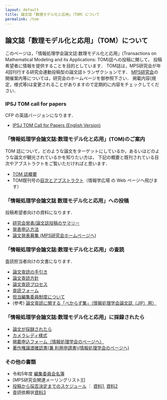 ```yaml
---
layout: default
title: 論文誌「数理モデル化と応用」（TOM）について
permalink: /tom
---
```

## 論文誌「数理モデル化と応用」（TOM）について

このページは，「情報処理学会論文誌:数理モデル化と応用」(Transactions on Mathematical Modeling and its Applications: TOM)誌への投稿に関して， 投稿希望者に情報を提供することを目的としています．
TOM誌は，MPS研究会が年4回刊行する研究会連動投稿型の論文誌トランザクションです．
[MPS研究会](/)の開催案内等については，研究会のホームページを御参照下さい．
掲載内容(規定，様式等)は変更されることがありますので定期的に内容をチェックしてください．

### IPSJ TOM call for papers

CFP の英語バージョンになります．

- [IPSJ TOM Call for Papers (English Version)](/tom_docs/cfp_e)

### 「情報処理学会論文誌:数理モデル化と応用」(TOM)のご案内

TOM 誌について，どのような論文をターゲットにしているか，あるいはどのような論文が観光されているかを知りたい方は，
下記の概要と既刊されている目次やアブストラクトをご覧いただければと思います．

- [TOM 誌概要](/tom_docs/announce)
- TOM既刊号の[目次とアブストラクト](https://ipsj.ixsq.nii.ac.jp/ej/?action=repository_opensearch&index_id=989&count=20&order=7&pn=1)（情報学広場 の Web ページへ飛びます）

### 「情報処理学会論文誌 数理モデル化と応用」への投稿

投稿希望者向けの資料になります．

- [研究会発表/論文誌投稿のサマリー](/tom_docs/summary)
- [発表申込方法](/tom_docs/submission)
- [論文発表募集 (MPS研究会ホームページへ)](/)

### 「情報処理学会論文誌:数理モデル化と応用」の査読

査読担当者向けの文書になります．

- [論文査読の手引き](/tom_docs/review_guide)
- [論文査読方針](/tom_docs/review_policy)
- [論文査読プロセス](/tom_docs/review_process)
- [査読フォーム](/tom_docs/review_form)
- [担当編集委員制度について](/tom_docs/editors)
- (参考) [論文査読に関する「べからず集」（情報処理学会論文誌（JIP）用）](https://www.ipsj.or.jp/journal/manual/bekarazu.html)

### 「情報処理学会論文誌:数理モデル化と応用」に採録されたら

- [論文が採録されたら](/tom_docs/accept)
- [カメラレディ様式](/tom_docs/camera_ready)
- [掲載申込フォーム（情報処理学会のページへ）](https://www.ipsj.or.jp/trans/tran-keisai.html)
- [著作権譲渡確認書(兼 利用申請書)(情報処理学会のページへ)](https://www.ipsj.or.jp/copyright/ronbun/index.html)

### その他の書類

- 令和5年度 [編集委員会名簿](/committee_members#tom-編集委員会メンバー)
- [MPS研究会関連メーリングリスト][]
- [投稿から採否決定までのスケジュール](/tom_docs/schedule) ： [資料1](/tom_docs/confirmation_letter), [資料2](/tom_docs/reminder_letter)
- 査読依頼状[資料3](/tom_docs/review_letter)
